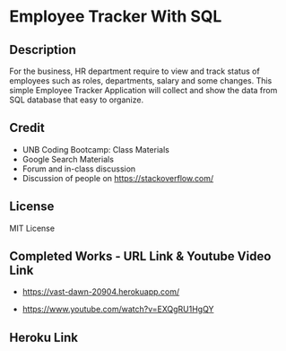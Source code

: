# Employee Tracker With SQL 

## Description
For the business, HR department require to view and track status of employees such as roles, departments, salary and some changes. This simple Employee Tracker Application will collect and show the data from SQL database that easy to organize.

## Credit
- UNB Coding Bootcamp: Class Materials 
- Google Search Materials
- Forum and in-class discussion 
- Discussion of people on https://stackoverflow.com/

## License
MIT License

## Completed Works - URL Link & Youtube Video Link

- https://vast-dawn-20904.herokuapp.com/

- https://www.youtube.com/watch?v=EXQgRU1HgQY

## Heroku Link

